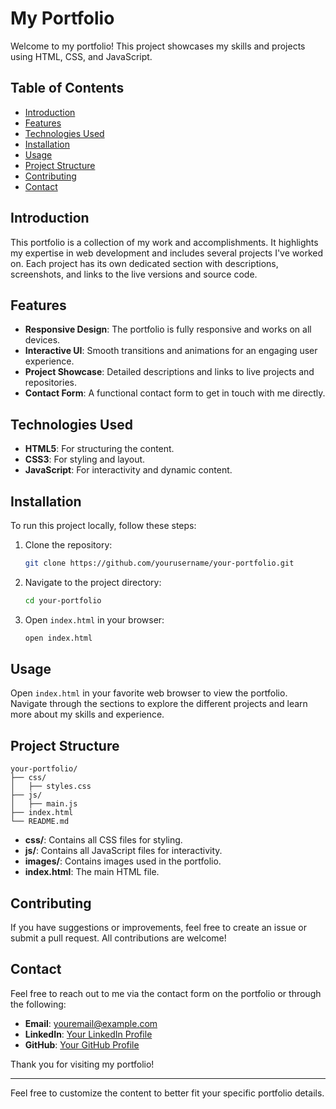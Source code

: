 # My Portfolio

Welcome to my portfolio! This project showcases my skills and projects using HTML, CSS, and JavaScript.

## Table of Contents

- [Introduction](#introduction)
- [Features](#features)
- [Technologies Used](#technologies-used)
- [Installation](#installation)
- [Usage](#usage)
- [Project Structure](#project-structure)
- [Contributing](#contributing)
- [Contact](#contact)

## Introduction

This portfolio is a collection of my work and accomplishments. It highlights my expertise in web development and includes several projects I've worked on. Each project has its own dedicated section with descriptions, screenshots, and links to the live versions and source code.

## Features

- **Responsive Design**: The portfolio is fully responsive and works on all devices.
- **Interactive UI**: Smooth transitions and animations for an engaging user experience.
- **Project Showcase**: Detailed descriptions and links to live projects and repositories.
- **Contact Form**: A functional contact form to get in touch with me directly.

## Technologies Used

- **HTML5**: For structuring the content.
- **CSS3**: For styling and layout.
- **JavaScript**: For interactivity and dynamic content.

## Installation

To run this project locally, follow these steps:

1. Clone the repository:
   ```bash
   git clone https://github.com/yourusername/your-portfolio.git
   ```

2. Navigate to the project directory:
   ```bash
   cd your-portfolio
   ```

3. Open `index.html` in your browser:
   ```bash
   open index.html
   ```

## Usage

Open `index.html` in your favorite web browser to view the portfolio. Navigate through the sections to explore the different projects and learn more about my skills and experience.

## Project Structure

```
your-portfolio/
├── css/
│   ├── styles.css
├── js/
│   ├── main.js
├── index.html
└── README.md
```

- **css/**: Contains all CSS files for styling.
- **js/**: Contains all JavaScript files for interactivity.
- **images/**: Contains images used in the portfolio.
- **index.html**: The main HTML file.

## Contributing

If you have suggestions or improvements, feel free to create an issue or submit a pull request. All contributions are welcome!

## Contact

Feel free to reach out to me via the contact form on the portfolio or through the following:

- **Email**: [youremail@example.com](preetimalik70820@gmail.com)
- **LinkedIn**: [Your LinkedIn Profile](https://www.linkedin.com/in/preetimalik0199/)
- **GitHub**: [Your GitHub Profile](https://github.com/preetimalik0199)

Thank you for visiting my portfolio!

---

Feel free to customize the content to better fit your specific portfolio details.
